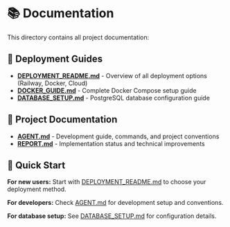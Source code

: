 # 📚 Documentation

This directory contains all project documentation:

## 🚀 Deployment Guides
- **[DEPLOYMENT_README.md](DEPLOYMENT_README.md)** - Overview of all deployment options (Railway, Docker, Cloud)
- **[DOCKER_GUIDE.md](DOCKER_GUIDE.md)** - Complete Docker Compose setup guide
- **[DATABASE_SETUP.md](DATABASE_SETUP.md)** - PostgreSQL database configuration guide

## 📖 Project Documentation
- **[AGENT.md](AGENT.md)** - Development guide, commands, and project conventions
- **[REPORT.md](REPORT.md)** - Implementation status and technical improvements

## 🎯 Quick Start

**For new users:** Start with [DEPLOYMENT_README.md](DEPLOYMENT_README.md) to choose your deployment method.

**For developers:** Check [AGENT.md](AGENT.md) for development setup and conventions.

**For database setup:** See [DATABASE_SETUP.md](DATABASE_SETUP.md) for configuration details.

